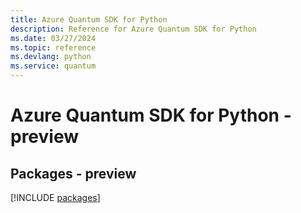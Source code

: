 ```yaml
---
title: Azure Quantum SDK for Python
description: Reference for Azure Quantum SDK for Python
ms.date: 03/27/2024
ms.topic: reference
ms.devlang: python
ms.service: quantum
---
```

# Azure Quantum SDK for Python - preview
## Packages - preview
[!INCLUDE [packages](quantum-index.md)]